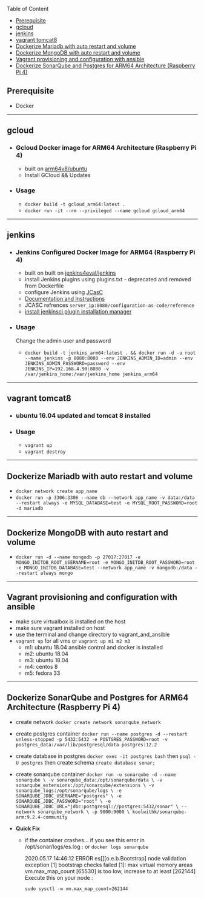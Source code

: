 
Table of Content

- [Prerequisite](#prerequisite)
- [gcloud](#gcloud)
- [jenkins](#jenkins)
- [vagrant tomcat8](#vagrant-tomcat8)
- [Dockerize Mariadb with auto restart and volume](#dockerize-mariadb-with-auto-restart-and-volume)
- [Dockerize MongoDB with auto restart and volume](#dockerize-mongodb-with-auto-restart-and-volume)
- [Vagrant provisioning and configuration with ansible](#vagrant-provisioning-and-configuration-with-ansible)
- [Dockerize SonarQube and Postgres for ARM64 Architecture (Raspberry Pi 4)](#dockerize-sonarqube-and-postgres-for-arm64-architecture-raspberry-pi-4)





## Prerequisite

  - Docker 


---

## gcloud
- ### Gcloud Docker image for ARM64 Architecture (Raspberry Pi 4)
  - built on [arm64v8/ubuntu](https://hub.docker.com/r/arm64v8/ubuntu)
  - Install GCloud && Updates

-   ### Usage
    - `docker build -t gcloud_arm64:latest .`
    - `docker run -it --rm --privileged --name gcloud gcloud_arm64`

---

## jenkins

- ### Jenkins Configured Docker Image for ARM64 (Raspberry Pi 4)
  - built on built on [jenkins4eval/jenkins](https://hub.docker.com/r/jenkins4eval/jenkins)
  - install Jenkins plugins using plugins.txt - deprecated and removed from Dockerfile
  - configure Jenkins using [JCasC](https://www.jenkins.io/projects/jcasc/)
  - [Documentation and Instructions](https://www.digitalocean.com/community/tutorials/how-to-automate-jenkins-setup-with-docker-and-jenkins-configuration-as-code)
  - JCASC refrences `server_ip:8080/configuration-as-code/reference`
  - [install jenkinsci plugin installation manager](https://github.com/jenkinsci/plugin-installation-manager-tool/)

- ### Usage
  Change the admin user and password
  - `docker build -t jenkins_arm64:latest . && docker run -d -u root --name jenkins -p 8080:8080 --env JENKINS_ADMIN_ID=admin --env JENKINS_ADMIN_PASSWORD=password --env JENKINS_IP=192.168.4.90:8080 -v /var/jenkins_home:/var/jenkins_home jenkins_arm64`
---
## vagrant tomcat8

- ### ubuntu 16.04 updated and tomcat 8 installed

- ### Usage
  - `vagrant up`
  - `vagrant destroy`
---
## Dockerize Mariadb with auto restart and volume
  - `docker network create app_name`
  - `docker run -p 3306:3306 --name db --network app_name -v data:/data --restart always -e MYSQL_DATABASE=test -e MYSQL_ROOT_PASSWORD=root -d mariadb`
---
## Dockerize MongoDB with auto restart and volume
  -  `docker run -d --name mongodb -p 27017:27017 -e MONGO_INITDB_ROOT_USERNAME=root -e MONGO_INITDB_ROOT_PASSWORD=root -e MONGO_INITDB_DATABASE=test --network app_name -v mangodb:/data --restart always mongo`
---
## Vagrant provisioning and configuration with ansible
  - make sure virtualbox is installed on the host
  - make sure vagrant installed on host
  - use the terminal and change directory to vagrant_and_ansible
  - `vagrant up` for all vms or `vagrant up m1 m2 m3` 
  	- m1: ubuntu 18.04 ansible control and docker is installed
	- m2: ubuntu 18.04 
	- m3: ubuntu 18.04
	- m4: centos 8
	- m5: fedora 33

---

## Dockerize SonarQube and Postgres for ARM64 Architecture (Raspberry Pi 4)
- create network `docker create network sonarqube_network`
- create postgres container `docker run --name postgres -d --restart unless-stopped -p 5432:5432 -e POSTGRES_PASSWORD=root -v postgres_data:/var/lib/postgresql/data postgres:12.2`
- create database in postgres `docker exec -it postgres bash` then `psql -U postgres` then create schema `create database sonar;`
- create sonarqube container `docker run -u sonarqube -d --name sonarqube \
           -v sonarqube_data:/opt/sonarqube/data \
           -v sonarqube_extensions:/opt/sonarqube/extensions \
           -v sonarqube_logs:/opt/sonarqube/logs \
           -e SONARQUBE_JDBC_USERNAME="postgres" \
           -e SONARQUBE_JDBC_PASSWORD="root" \
           -e SONARQUBE_JDBC_URL="jdbc:postgresql://postgres:5432/sonar" \
           --network sonarqube_network \
           -p 9000:9000 \
           koolwithk/sonarqube-arm:9.2.4-community`

- **Quick Fix**
  - if the container crashes... if you see this error in /opt/sonar/logs/es.log :
    or `docker logs sonarqube`

    2020.05.17 14:46:12 ERROR es[][o.e.b.Bootstrap] node validation exception
    [1] bootstrap checks failed
    [1]: max virtual memory areas vm.max_map_count [65530] is too low, increase to at least [262144]
    Execute this on your node :

    `sudo sysctl -w vm.max_map_count=262144`